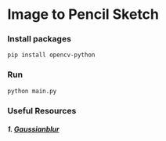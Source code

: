 # Image to Pencil Sketch


### Install packages
```
pip install opencv-python
```

### Run
```
python main.py
```

### Useful Resources
##### 1. [Gaussianblur](https://www.tutorialspoint.com/opencv/opencv_gaussian_blur.htm)
